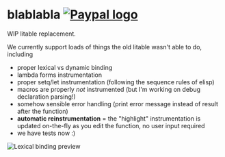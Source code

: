 # blablabla [![Paypal logo](https://www.paypalobjects.com/en_US/i/btn/btn_donate_LG.gif)](https://www.paypal.com/cgi-bin/webscr?cmd=_s-xclick&hosted_button_id=TAWNECQR3TTUY)

WIP litable replacement.

We currently support loads of things the old litable wasn't able to do, including

* proper lexical vs dynamic binding
* lambda forms instrumentation
* proper setq/let instrumentation (following the sequence rules of elisp)
* macros are properly *not* instrumented (but I'm working on debug declaration parsing!)
* somehow sensible error handling (print error message instead of result after the function)
* **automatic reinstrumentation** = the "highlight" instrumentation is updated on-the-fly as you edit the function, no user input required
* we have tests now :)

![Lexical binding preview](http://i.imgur.com/GjK8gPN.png)
